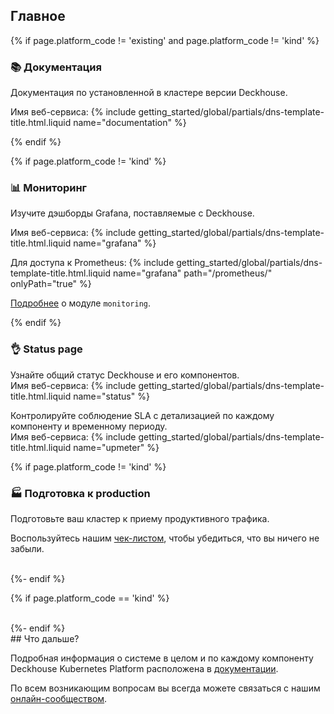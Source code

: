 <section class="cards-blocks">
<div class="cards-blocks__content container">
<h2 class="cards-blocks__title text_h2">
Главное
</h2>
<div class="cards-blocks__cards">

{% if page.platform_code != 'existing' and page.platform_code != 'kind' %}
<div class="cards-item cards-item_inverse">
<h3 class="cards-item__title text_h3">
📚 <span class="cards-item__title-text">Документация</span>
</h3>
<div class="cards-item__text">
<p>Документация по установленной в кластере версии Deckhouse.</p>
<p>Имя веб-сервиса: {% include getting_started/global/partials/dns-template-title.html.liquid name="documentation" %}</p>
</div>
</div>
{% endif %}

{% if page.platform_code != 'kind' %}
<div class="cards-item cards-item_inverse">
<h3 class="cards-item__title text_h3">
📊 <span class="cards-item__title-text">Мониторинг</span>
</h3>
<div class="cards-item__text">
<p>Изучите дэшборды Grafana, поставляемые с Deckhouse.</p>
<p>Имя веб-сервиса: {% include getting_started/global/partials/dns-template-title.html.liquid name="grafana" %}</p>
<p>Для доступа к Prometheus: {% include getting_started/global/partials/dns-template-title.html.liquid name="grafana" path="/prometheus/" onlyPath="true" %}</p>
<p><a href="/products/kubernetes-platform/documentation/v1/modules/300-prometheus/" target="_blank">Подробнее</a> о модуле <code>monitoring</code>.</p>
</div>
</div>
{% endif %}

<div class="cards-item cards-item_inverse">
<h3 class="cards-item__title text_h3">
👌 <span class="cards-item__title-text">Status page</span>
</h3>
<div class="cards-item__text">
<p>Узнайте общий статус Deckhouse и его компонентов.<br />
Имя веб-сервиса: {% include getting_started/global/partials/dns-template-title.html.liquid name="status" %}</p>

<p>Контролируйте соблюдение SLA с детализацией по каждому компоненту и временному периоду.<br />
Имя веб-сервиса: {% include getting_started/global/partials/dns-template-title.html.liquid name="upmeter" %}</p>
</div>
</div>

{% if page.platform_code != 'kind' %}
<div class="cards-item cards-item_inverse">
<h3 class="cards-item__title text_h3">
🏭 <span class="cards-item__title-text">Подготовка к production</span>
</h3>
<div class="cards-item__text" markdown="1">
Подготовьте ваш кластер к приему продуктивного трафика.

Воспользуйтесь нашим [чек-листом](/products/virtualization-platform/guides/going-to-production.html), чтобы убедиться, что вы ничего не забыли.
</div>
</div>

<div style="width: 30%">&nbsp;</div>
{%- endif %}

{% if page.platform_code == 'kind' %}
<div style="width: 30%">&nbsp;</div>
{%- endif %}
</div>
</div>
</section>

<div markdown="1">
## Что дальше?

Подробная информация о системе в целом и по каждому компоненту Deckhouse Kubernetes Platform расположена в
[документации](/products/kubernetes-platform/documentation/v1/).

По всем возникающим вопросам вы всегда можете связаться с нашим [онлайн-сообществом](/community/about.html#online-community).
</div>
